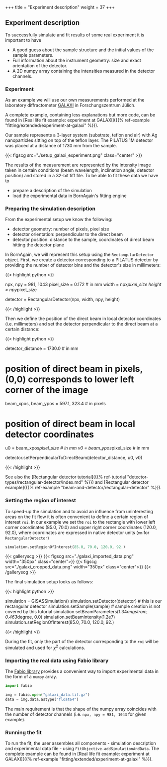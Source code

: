 +++
title = "Experiment description"
weight = 37
+++

## Experiment description

To successfully simulate and fit results of some real experiment it is important to have

+ A good guess about the sample structure and the initial values of the sample parameters.
+ Full information about the instrument geometry: size and exact orientation of the detector.
+ A 2D numpy array containing the intensities measured in the detector channels.

### Experiment

As an example we will use our own measurements performed  at the laboratory diffractometer [GALAXI](http://www.fz-juelich.de/jcns/jcns-2//DE/Leistungen/GALAXI/_node.html) in Forschungszentrum Jülich.

A complete example, containing less explanations but more code, can be found in
[Real life fit example: experiment at GALAXI]({{% ref-example "fitting/extended/experiment-at-galaxi" %}}).

Our sample represents a 3-layer system (substrate, teflon and air)
with Ag nanoparticles sitting on top of the teflon layer.
The PILATUS 1M detector was placed at a distance of 1730 mm from the sample.

{{< figscg src="./setup_galaxi_experiment.png" class="center" >}}

The results of the measurement are represented by the intensity image taken in certain conditions
(beam wavelength, inclination angle, detector position) and stored in a 32-bit tiff file. To be able to fit these data we have to

* prepare a description of the simulation
* load the experimental data in BornAgain's fitting engine

### Preparing the simulation description

From the experimental setup we know the following:

+ detector geometry: number of pixels, pixel size
+ detector orientation: perpendicular to the direct beam
+ detector position: distance to the sample, coordinates of direct beam hitting the detector plane

In BornAgain, we will represent this setup using the `RectangularDetector` object.
First, we create a detector corresponding to a PILATUS detector by providing the number of detector bins and the detector's size in millimeters:

{{< highlight python >}}

npx, npy = 981, 1043
pixel_size = 0.172  # in mm
width = npx*pixel_size
height = npy*pixel_size

detector = RectangularDetector(npx, width, npy, height)

{{< /highlight >}}

Then we define the position of the direct beam in local detector coordinates (i.e. millimeters) and set the detector perpendicular to the direct beam at a certain distance:

{{< highlight python >}}

detector_distance = 1730.0  # in mm

# position of direct beam in pixels, (0,0) corresponds to lower left corner of the image
beam_xpos, beam_ypos = 597.1, 323.4  # in pixels

# position of direct beam in local detector coordinates
u0 = beam_xpos*pixel_size  # in mm
v0 = beam_ypos*pixel_size  # in mm

detector.setPerpendicularToDirectBeam(detector_distance, u0, v0)

{{< /highlight >}}

See also the [Rectangular detector tutorial]({{% ref-tutorial "detector-types/rectangular-detector/index.md" %}})
and [Rectangular detector example]({{% ref-example "beam-and-detector/rectangular-detector" %}}).

### Setting the region of interest

To speed-up the simulation and to avoid an influence from uninteresting areas on the fit flow it is often convenient to define a certain region of interest `roi`. In our example we set the `roi` to the rectangle with lower left corner coordinates (85.0, 70.0) and upper right corner coordinates (120.0, 92.0), where coordinates are expressed in native detector units
(`mm` for `RectangularDetector`)

```python
simulation.setRegionOfInterest(85.0, 70.0, 120.0, 92.)
```

{{< galleryscg >}}
{{< figscg src="./galaxi_imported_data.png" width="350px" class="center">}}
{{< figscg src="./galaxi_cropped_data.png" width="350px" class="center">}}
{{< /galleryscg >}}

The final simulation setup looks as follows:

{{< highlight python >}}

simulation = GISASSimulation()
simulation.setDetector(detector)  # this is our rectangular detector
simulation.setSample(sample)  # sample creation is not covered by this tutorial
simulation.setBeamParameters(1.34*angstrom, 0.463*degree, 0.0)
simulation.setBeamIntensity(1.2e7)
simulation.setRegionOfInterest(85.0, 70.0, 120.0, 92.)

{{< /highlight >}}

During the fit, only the part of the detector corresponding to the `roi` will be simulated and used for $\chi^2$ calculations.

### Importing the real data using Fabio library

The [Fabio library](https://github.com/silx-kit/fabio) provides a convenient way to import experimental data in the form of a `numpy` array.

```python
import fabio

img = fabio.open("galaxi_data.tif.gz")
data = img.data.astype("float64")
```

The main requirement is that the shape of the numpy array coincides with the number of detector channels (i.e. `npx, npy = 981, 1043` for given example).

### Running the fit

To run the fit, the user assembles all components - simulation description and experimental data file - using `FitObjective.addSimulationAndData`.
The complete example can be found in [Real life fit example: experiment at GALAXI]({{% ref-example "fitting/extended/experiment-at-galaxi" %}}).
